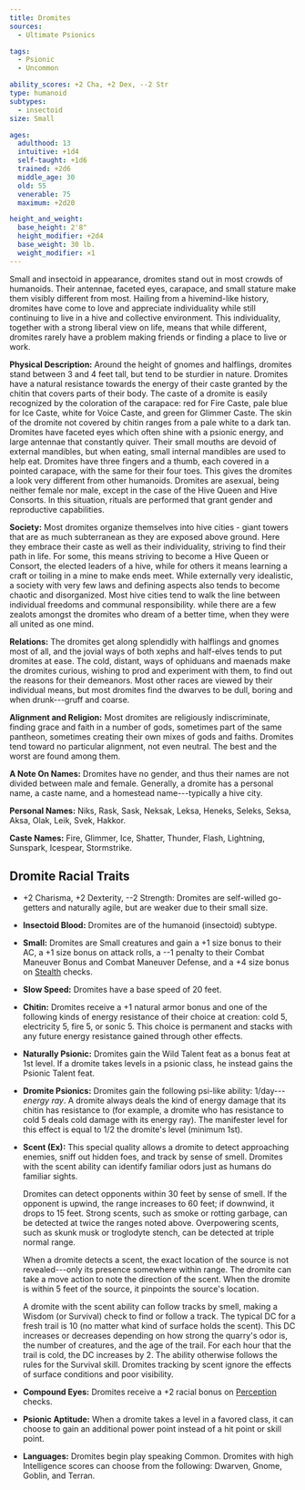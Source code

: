 ```yaml
---
title: Dromites
sources:
  - Ultimate Psionics

tags:
  - Psionic
  - Uncommon

ability_scores: +2 Cha, +2 Dex, --2 Str
type: humanoid
subtypes:
  - insectoid
size: Small

ages:
  adulthood: 13
  intuitive: +1d4
  self-taught: +1d6
  trained: +2d6
  middle_age: 30
  old: 55
  venerable: 75
  maximum: +2d20

height_and_weight:
  base_height: 2'8"
  height_modifier: +2d4
  base_weight: 30 lb.
  weight_modifier: ×1
---
```


Small and insectoid in appearance, dromites stand out in most crowds of humanoids. Their antennae, faceted eyes, carapace, and small stature make them visibly different from most. Hailing from a hivemind-like history, dromites have come to love and appreciate individuality while still continuing to live in a hive and collective environment. This individuality, together with a strong liberal view on life, means that while different, dromites rarely have a problem making friends or finding a place to live or work.

**Physical Description:** Around the height of gnomes and halflings, dromites stand between 3 and 4 feet tall, but tend to be sturdier in nature. Dromites have a natural resistance towards the energy of their caste granted by the chitin that covers parts of their body. The caste of a dromite is easily recognized by the coloration of the carapace: red for Fire Caste, pale blue for Ice Caste, white for Voice Caste, and green for Glimmer Caste. The skin of the dromite not covered by chitin ranges from a pale white to a dark tan. Dromites have faceted eyes which often shine with a psionic energy, and large antennae that constantly quiver. Their small mouths are devoid of external mandibles, but when eating, small internal mandibles are used to help eat. Dromites have three fingers and a thumb, each covered in a pointed carapace, with the same for their four toes. This gives the dromites a look very different from other humanoids. Dromites are asexual, being neither female nor male, except in the case of the Hive Queen and Hive Consorts. In this situation, rituals are performed that grant gender and reproductive capabilities.

**Society:** Most dromites organize themselves into hive cities - giant towers that are as much subterranean as they are exposed above ground. Here they embrace their caste as well as their individuality, striving to find their path in life. For some, this means striving to become a Hive Queen or Consort, the elected leaders of a hive, while for others it means learning a craft or toiling in a mine to make ends meet. While externally very idealistic, a society with very few laws and defining aspects also tends to become chaotic and disorganized. Most hive cities tend to walk the line between individual freedoms and communal responsibility. while there are a few zealots amongst the dromites who dream of a better time, when they were all united as one mind.

**Relations:** The dromites get along splendidly with halflings and gnomes most of all, and the jovial ways of both xephs and half-elves tends to put dromites at ease. The cold, distant, ways of ophiduans and maenads make the dromites curious, wishing to prod and experiment with them, to find out the reasons for their demeanors. Most other races are viewed by their individual means, but most dromites find the dwarves to be dull, boring and when drunk---gruff and coarse.

**Alignment and Religion:** Most dromites are religiously indiscriminate, finding grace and faith in a number of gods, sometimes part of the same pantheon, sometimes creating their own mixes of gods and faiths. Dromites tend toward no particular alignment, not even neutral. The best and the worst are found among them.

**A Note On Names:** Dromites have no gender, and thus their names are not divided between male and female. Generally, a dromite has a personal name, a caste name, and a homestead name---typically a hive city.

**Personal Names:** Niks, Rask, Sask, Neksak, Leksa, Heneks, Seleks, Seksa, Aksa, Olak, Leik, Svek, Hakkor.

**Caste Names:** Fire, Glimmer, Ice, Shatter, Thunder, Flash, Lightning, Sunspark, Icespear, Stormstrike.

## Dromite Racial Traits

- +2 Charisma, +2 Dexterity, --2 Strength: Dromites are self-willed go-getters and naturally agile, but are weaker due to their small size.
- **Insectoid Blood:** Dromites are of the humanoid (insectoid) subtype.
- **Small:** Dromites are Small creatures and gain a +1 size bonus to their AC, a +1 size bonus on attack rolls, a --1 penalty to their Combat Maneuver Bonus and Combat Maneuver Defense, and a +4 size bonus on [Stealth](/skills/stealth/) checks.
- **Slow Speed:** Dromites have a base speed of 20 feet.
- **Chitin:** Dromites receive a +1 natural armor bonus and one of the following kinds of energy resistance of their choice at creation: cold 5, electricity 5, fire 5, or sonic 5. This choice is permanent and stacks with any future energy resistance gained through other effects.
- **Naturally Psionic:** Dromites gain the Wild Talent feat as a bonus feat at 1st level. If a dromite takes levels in a psionic class, he instead gains the Psionic Talent feat.
- **Dromite Psionics:** Dromites gain the following psi-like ability: 1/day---*energy ray*. A dromite always deals the kind of energy damage that its chitin has resistance to (for example, a dromite who has resistance to cold 5 deals cold damage with its energy ray). The manifester level for this effect is equal to 1/2 the dromite's level (minimum 1st).
- **Scent (Ex):** This special quality allows a dromite to detect approaching enemies, sniff out hidden foes, and track by sense of smell. Dromites with the scent ability can identify familiar odors just as humans do familiar sights.

  Dromites can detect opponents within 30 feet by sense of smell. If the opponent is upwind, the range increases to 60 feet; if downwind, it drops to 15 feet. Strong scents, such as smoke or rotting garbage, can be detected at twice the ranges noted above. Overpowering scents, such as skunk musk or troglodyte stench, can be detected at triple normal range.

  When a dromite detects a scent, the exact location of the source is not revealed---only its presence somewhere within range. The dromite can take a move action to note the direction of the scent. When the dromite is within 5 feet of the source, it pinpoints the source's location.

  A dromite with the scent ability can follow tracks by smell, making a Wisdom (or Survival) check to find or follow a track. The typical DC for a fresh trail is 10 (no matter what kind of surface holds the scent). This DC increases or decreases depending on how strong the quarry's odor is, the number of creatures, and the age of the trail. For each hour that the trail is cold, the DC increases by 2. The ability otherwise follows the rules for the Survival skill. Dromites tracking by scent ignore the effects of surface conditions and poor visibility.
- **Compound Eyes:** Dromites receive a +2 racial bonus on [Perception](/skills/perception/) checks.
- **Psionic Aptitude:** When a dromite takes a level in a favored class, it can choose to gain an additional power point instead of a hit point or skill point.
- **Languages:** Dromites begin play speaking Common. Dromites with high Intelligence scores can choose from the following: Dwarven, Gnome, Goblin, and Terran.
